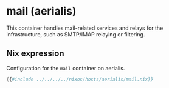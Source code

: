 # mail (aerialis)

This container handles mail-related services and relays for the infrastructure, such as SMTP/IMAP relaying or filtering.

## Nix expression

Configuration for the `mail` container on aerialis.

```nix
{{#include ../../../../nixos/hosts/aerialis/mail.nix}}
```
